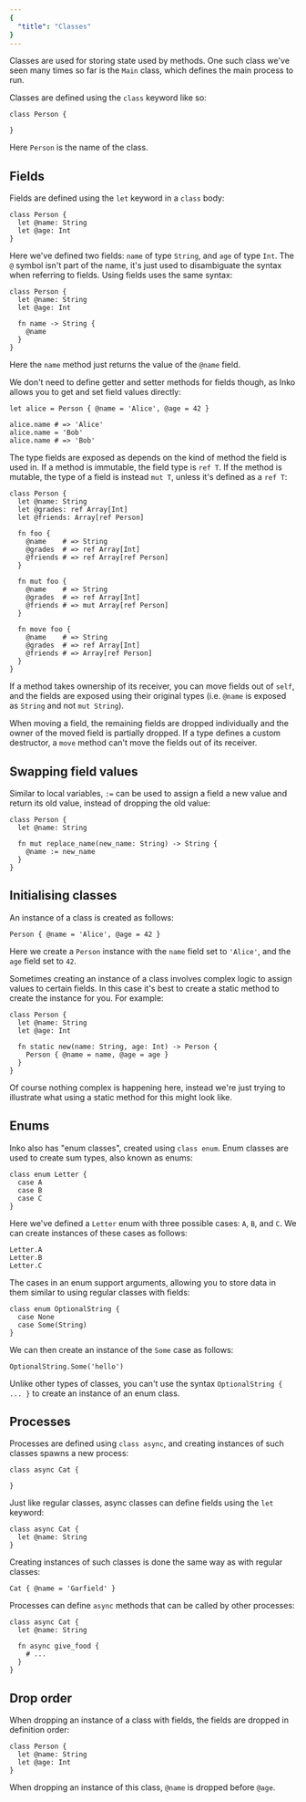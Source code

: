 ```yaml
---
{
  "title": "Classes"
}
---
```


Classes are used for storing state used by methods. One such class we've seen
many times so far is the `Main` class, which defines the main process to run.

Classes are defined using the `class` keyword like so:

```inko
class Person {

}
```

Here `Person` is the name of the class.

## Fields

Fields are defined using the `let` keyword in a `class` body:

```inko
class Person {
  let @name: String
  let @age: Int
}
```

Here we've defined two fields: `name` of type `String`, and `age` of type `Int`.
The `@` symbol isn't part of the name, it's just used to disambiguate the syntax
when referring to fields. Using fields uses the same syntax:

```inko
class Person {
  let @name: String
  let @age: Int

  fn name -> String {
    @name
  }
}
```

Here the `name` method just returns the value of the `@name` field.

We don't need to define getter and setter methods for fields though, as Inko
allows you to get and set field values directly:

```inko
let alice = Person { @name = 'Alice', @age = 42 }

alice.name # => 'Alice'
alice.name = 'Bob'
alice.name # => 'Bob'
```

The type fields are exposed as depends on the kind of method the field is used
in. If a method is immutable, the field type is `ref T`. If the method is
mutable, the type of a field is instead `mut T`, unless it's defined as a
`ref T`:

```inko
class Person {
  let @name: String
  let @grades: ref Array[Int]
  let @friends: Array[ref Person]

  fn foo {
    @name    # => String
    @grades  # => ref Array[Int]
    @friends # => ref Array[ref Person]
  }

  fn mut foo {
    @name    # => String
    @grades  # => ref Array[Int]
    @friends # => mut Array[ref Person]
  }

  fn move foo {
    @name    # => String
    @grades  # => ref Array[Int]
    @friends # => Array[ref Person]
  }
}
```

If a method takes ownership of its receiver, you can move fields
out of `self`, and the fields are exposed using their original types (i.e.
`@name` is exposed as `String` and not `mut String`).

When moving a field, the remaining fields are dropped individually and the owner
of the moved field is partially dropped. If a type defines a custom destructor,
a `move` method can't move the fields out of its receiver.

## Swapping field values

Similar to local variables, `:=` can be used to assign a field a new value and
return its old value, instead of dropping the old value:

```inko
class Person {
  let @name: String

  fn mut replace_name(new_name: String) -> String {
    @name := new_name
  }
}
```

## Initialising classes

An instance of a class is created as follows:

```inko
Person { @name = 'Alice', @age = 42 }
```

Here we create a `Person` instance with the `name` field set to `'Alice'`, and
the `age` field set to `42`.

Sometimes creating an instance of a class involves complex logic to assign
values to certain fields. In this case it's best to create a static method to
create the instance for you. For example:

```inko
class Person {
  let @name: String
  let @age: Int

  fn static new(name: String, age: Int) -> Person {
    Person { @name = name, @age = age }
  }
}
```

Of course nothing complex is happening here, instead we're just trying to
illustrate what using a static method for this might look like.

## Enums

Inko also has "enum classes", created using `class enum`. Enum classes are used
to create sum types, also known as enums:

```inko
class enum Letter {
  case A
  case B
  case C
}
```

Here we've defined a `Letter` enum with three possible cases: `A`, `B`, and `C`.
We can create instances of these cases as follows:

```inko
Letter.A
Letter.B
Letter.C
```

The cases in an enum support arguments, allowing you to store data in them
similar to using regular classes with fields:

```inko
class enum OptionalString {
  case None
  case Some(String)
}
```

We can then create an instance of the `Some` case as follows:

```inko
OptionalString.Some('hello')
```

Unlike other types of classes, you can't use the syntax `OptionalString { ... }`
to create an instance of an enum class.

## Processes

Processes are defined using `class async`, and creating instances of such
classes spawns a new process:

```inko
class async Cat {

}
```

Just like regular classes, async classes can define fields using the `let`
keyword:

```inko
class async Cat {
  let @name: String
}
```

Creating instances of such classes is done the same way as with regular classes:

```inko
Cat { @name = 'Garfield' }
```

Processes can define `async` methods that can be called by other processes:

```inko
class async Cat {
  let @name: String

  fn async give_food {
    # ...
  }
}
```

## Drop order

When dropping an instance of a class with fields, the fields are dropped in
definition order:

```inko
class Person {
  let @name: String
  let @age: Int
}
```

When dropping an instance of this class, `@name` is dropped before `@age`.
